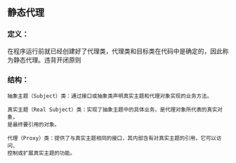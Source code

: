 ## 静态代理
### 定义：
在程序运行前就已经创建好了代理类，代理类和目标类在代码中是确定的，因此称为静态代理。违背开闭原则

### 结构：
````
抽象主题（Subject）类：通过接口或抽象类声明真实主题和代理对象实现的业务方法。

真实主题（Real Subject）类：实现了抽象主题中的具体业务，是代理对象所代表的真实对象，
是最终要引用的对象。

代理（Proxy）类：提供了与真实主题相同的接口，其内部含有对真实主题的引用，它可以访问、
控制或扩展真实主题的功能。
````